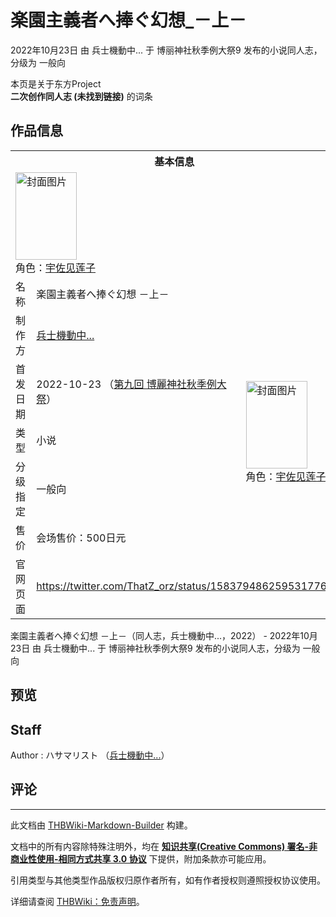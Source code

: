 # 楽園主義者へ捧ぐ幻想_－上－

<!-- source html: G:\repos\THBWiki-Markdown-Builder\THBWikiMarkdown\Temp\main\7\70\ns0%3A%E6%A5%BD%E5%9C%92%E4%B8%BB%E7%BE%A9%E8%80%85%E3%81%B8%E6%8D%A7%E3%81%90%E5%B9%BB%E6%83%B3_%EF%BC%8D%E4%B8%8A%EF%BC%8D.html -->

2022年10月23日 由 兵士機動中... 于 博丽神社秋季例大祭9 发布的小说同人志，分级为 一般向

本页是关于东方Project  
 **二次创作同人志 (未找到链接)** 的词条

## 作品信息

<table><tbody><tr><th colspan="3">基本信息</th></tr><tr><td class="cover-artwork-mobile" colspan="2"><a href="./文件-楽園主義者へ捧ぐ幻想_－上－封面.jpg.md" class="image" title="封面图片"><img alt="封面图片" src="https://upload.thwiki.cc/thumb/b/b1/%E6%A5%BD%E5%9C%92%E4%B8%BB%E7%BE%A9%E8%80%85%E3%81%B8%E6%8D%A7%E3%81%90%E5%B9%BB%E6%83%B3_%EF%BC%8D%E4%B8%8A%EF%BC%8D%E5%B0%81%E9%9D%A2.jpg/98px-%E6%A5%BD%E5%9C%92%E4%B8%BB%E7%BE%A9%E8%80%85%E3%81%B8%E6%8D%A7%E3%81%90%E5%B9%BB%E6%83%B3_%EF%BC%8D%E4%B8%8A%EF%BC%8D%E5%B0%81%E9%9D%A2.jpg" decoding="async" loading="lazy" width="98" height="140" srcset="https://upload.thwiki.cc/thumb/b/b1/%E6%A5%BD%E5%9C%92%E4%B8%BB%E7%BE%A9%E8%80%85%E3%81%B8%E6%8D%A7%E3%81%90%E5%B9%BB%E6%83%B3_%EF%BC%8D%E4%B8%8A%EF%BC%8D%E5%B0%81%E9%9D%A2.jpg/148px-%E6%A5%BD%E5%9C%92%E4%B8%BB%E7%BE%A9%E8%80%85%E3%81%B8%E6%8D%A7%E3%81%90%E5%B9%BB%E6%83%B3_%EF%BC%8D%E4%B8%8A%EF%BC%8D%E5%B0%81%E9%9D%A2.jpg 1.5x, https://upload.thwiki.cc/thumb/b/b1/%E6%A5%BD%E5%9C%92%E4%B8%BB%E7%BE%A9%E8%80%85%E3%81%B8%E6%8D%A7%E3%81%90%E5%B9%BB%E6%83%B3_%EF%BC%8D%E4%B8%8A%EF%BC%8D%E5%B0%81%E9%9D%A2.jpg/197px-%E6%A5%BD%E5%9C%92%E4%B8%BB%E7%BE%A9%E8%80%85%E3%81%B8%E6%8D%A7%E3%81%90%E5%B9%BB%E6%83%B3_%EF%BC%8D%E4%B8%8A%EF%BC%8D%E5%B0%81%E9%9D%A2.jpg 2x" data-file-width="1764" data-file-height="2508"></a><div class="cover-char">角色：<a href="./宇佐见莲子.md" title="宇佐见莲子">宇佐见莲子</a></div></td>
</tr><tr><td class="label">名称</td><td colspan="2"> 楽園主義者へ捧ぐ幻想 －上－ </td></tr><tr><td class="label">制作方</td><td><a href="./兵士機動中....md" title="兵士機動中...">兵士機動中...</a></td><td class="cover-artwork" rowspan="5" style="min-width:140px;"><a href="./文件-楽園主義者へ捧ぐ幻想_－上－封面.jpg.md" class="image" title="封面图片"><img alt="封面图片" src="https://upload.thwiki.cc/thumb/b/b1/%E6%A5%BD%E5%9C%92%E4%B8%BB%E7%BE%A9%E8%80%85%E3%81%B8%E6%8D%A7%E3%81%90%E5%B9%BB%E6%83%B3_%EF%BC%8D%E4%B8%8A%EF%BC%8D%E5%B0%81%E9%9D%A2.jpg/98px-%E6%A5%BD%E5%9C%92%E4%B8%BB%E7%BE%A9%E8%80%85%E3%81%B8%E6%8D%A7%E3%81%90%E5%B9%BB%E6%83%B3_%EF%BC%8D%E4%B8%8A%EF%BC%8D%E5%B0%81%E9%9D%A2.jpg" decoding="async" loading="lazy" width="98" height="140" srcset="https://upload.thwiki.cc/thumb/b/b1/%E6%A5%BD%E5%9C%92%E4%B8%BB%E7%BE%A9%E8%80%85%E3%81%B8%E6%8D%A7%E3%81%90%E5%B9%BB%E6%83%B3_%EF%BC%8D%E4%B8%8A%EF%BC%8D%E5%B0%81%E9%9D%A2.jpg/148px-%E6%A5%BD%E5%9C%92%E4%B8%BB%E7%BE%A9%E8%80%85%E3%81%B8%E6%8D%A7%E3%81%90%E5%B9%BB%E6%83%B3_%EF%BC%8D%E4%B8%8A%EF%BC%8D%E5%B0%81%E9%9D%A2.jpg 1.5x, https://upload.thwiki.cc/thumb/b/b1/%E6%A5%BD%E5%9C%92%E4%B8%BB%E7%BE%A9%E8%80%85%E3%81%B8%E6%8D%A7%E3%81%90%E5%B9%BB%E6%83%B3_%EF%BC%8D%E4%B8%8A%EF%BC%8D%E5%B0%81%E9%9D%A2.jpg/197px-%E6%A5%BD%E5%9C%92%E4%B8%BB%E7%BE%A9%E8%80%85%E3%81%B8%E6%8D%A7%E3%81%90%E5%B9%BB%E6%83%B3_%EF%BC%8D%E4%B8%8A%EF%BC%8D%E5%B0%81%E9%9D%A2.jpg 2x" data-file-width="1764" data-file-height="2508"></a><div class="cover-char">角色：<a href="./宇佐见莲子.md" title="宇佐见莲子">宇佐见莲子</a></div></td>
</tr><tr><td class="label">首发日期</td><td>2022-10-23&#160;（<a href="/展会作品列表?e=%E5%8D%9A%E4%B8%BD%E7%A5%9E%E7%A4%BE%E7%A7%8B%E5%AD%A3%E4%BE%8B%E5%A4%A7%E7%A5%AD%239">第九回 博麗神社秋季例大祭</a>）</td></tr><tr><td class="label">类型</td><td>小说</td></tr><tr><td class="label">分级指定</td><td>一般向</td></tr><tr><td class="label">售价</td><td>会场售价：500日元</td></tr>
<tr><td class="label">官网页面</td><td colspan="2"><a rel="nofollow" class="external free" href="https://twitter.com/ThatZ_orz/status/1583794862595317761">https://twitter.com/ThatZ_orz/status/1583794862595317761</a></td></tr></tbody></table>

楽園主義者へ捧ぐ幻想 －上－（同人志，兵士機動中...，2022） - 2022年10月23日 由 兵士機動中... 于 博丽神社秋季例大祭9 发布的小说同人志，分级为 一般向

## 预览

## Staff
Author
: ハサマリスト （[兵士機動中...](./兵士機動中....md)）


## 评论




---

此文档由 [THBWiki-Markdown-Builder](https://github.com/Delsin-Yu/THBWiki-Markdown-Builder) 构建。

文档中的所有内容除特殊注明外，均在 [**知识共享(Creative Commons) 署名-非商业性使用-相同方式共享 3.0 协议**](https://creativecommons.org/licenses/by-sa/3.0/deed.zh-hans) 下提供，附加条款亦可能应用。

引用类型与其他类型作品版权归原作者所有，如有作者授权则遵照授权协议使用。

详细请查阅 [THBWiki：免责声明](https://thbwiki.cc/THBWiki:%E5%85%8D%E8%B4%A3%E5%A3%B0%E6%98%8E)。

